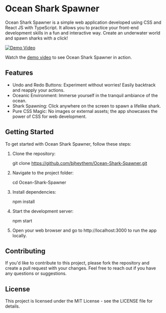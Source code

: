 # Ocean Shark Spawner

Ocean Shark Spawner is a simple web application developed using CSS and React JS with TypeScript. It allows you to practice your front-end development skills in a fun and interactive way. Create an underwater world and spawn sharks with a click!

[![Demo Video](https://img.youtube.com/vi/lZ4QQOY_CbQ/0.jpg)](https://youtu.be/lZ4QQOY_CbQ)

Watch the [demo video](https://youtu.be/lZ4QQOY_CbQ) to see Ocean Shark Spawner in action.

## Features

- Undo and Redo Buttons: Experiment without worries! Easily backtrack and reapply your actions.
- Oceanic Environment: Immerse yourself in the tranquil ambiance of the ocean.
- Shark Spawning: Click anywhere on the screen to spawn a lifelike shark.
- Pure CSS Magic: No images or external assets; the app showcases the power of CSS for web development.

## Getting Started

To get started with Ocean Shark Spawner, follow these steps:

1. Clone the repository:

   git clone https://github.com/bjheythem/Ocean-Shark-Spawner.git

2. Navigate to the project folder:

   cd Ocean-Shark-Spawner

3. Install dependencies:

   npm install

4. Start the development server:

   npm start

5. Open your web browser and go to http://localhost:3000 to run the app locally.

## Contributing

If you'd like to contribute to this project, please fork the repository and create a pull request with your changes. Feel free to reach out if you have any questions or suggestions.

## License

This project is licensed under the MIT License - see the LICENSE file for details.